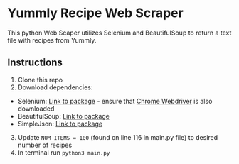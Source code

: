 # Yummly Recipe Web Scraper
This python Web Scaper utilizes Selenium and BeautifulSoup to return a text file with recipes from Yummly.

## Instructions
1) Clone this repo
2) Download dependencies:
  * Selenium: [Link to package](https://pypi.org/project/selenium/) - ensure that [Chrome Webdriver](http://chromedriver.chromium.org/downloads) is also downloaded
  * BeautifulSoup: [Link to package](https://pypi.org/project/beautifulsoup4/)
  * SimpleJson: [Link to package](https://pypi.org/project/simplejson/)
3) Update ```NUM_ITEMS = 100``` (found on line 116 in main.py file) to desired number of recipes
4) In terminal run ```python3 main.py```

